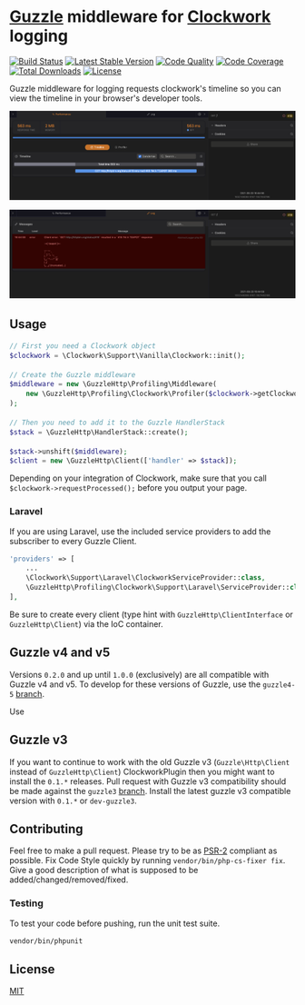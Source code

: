 # [Guzzle](http://docs.guzzlephp.org/en/latest/) middleware for [Clockwork](https://github.com/itsgoingd/clockwork) logging

[![Build Status](https://img.shields.io/travis/hannesvdvreken/guzzle-clockwork/3.x?style=flat-square)](https://travis-ci.org/hannesvdvreken/guzzle-clockwork)
[![Latest Stable Version](https://img.shields.io/packagist/v/hannesvdvreken/guzzle-clockwork?style=flat-square)](https://packagist.org/packages/hannesvdvreken/guzzle-clockwork)
[![Code Quality](https://img.shields.io/scrutinizer/g/hannesvdvreken/guzzle-clockwork?style=flat-square)](https://scrutinizer-ci.com/g/hannesvdvreken/guzzle-clockwork/)
[![Code Coverage](https://img.shields.io/scrutinizer/coverage/g/hannesvdvreken/guzzle-clockwork?style=flat-square)](https://scrutinizer-ci.com/g/hannesvdvreken/guzzle-clockwork/)
[![Total Downloads](https://img.shields.io/packagist/dt/hannesvdvreken/guzzle-clockwork?style=flat-square)](https://packagist.org/packages/hannesvdvreken/guzzle-clockwork)
[![License](https://img.shields.io/github/license/hannesvdvreken/guzzle-clockwork?style=flat-square)](#license)

Guzzle middleware for logging requests clockwork's timeline so you can view the timeline in your browser's developer tools.

![Developer tools timeline](images/clockwork-timeline.png "Developer tools timeline")

![Developer tools logs](images/clockwork-logs.png "Developer tools logs")

## Usage

```php
// First you need a Clockwork object
$clockwork = \Clockwork\Support\Vanilla\Clockwork::init();

// Create the Guzzle middleware
$middleware = new \GuzzleHttp\Profiling\Middleware(
    new \GuzzleHttp\Profiling\Clockwork\Profiler($clockwork->getClockwork()->timeline())
);

// Then you need to add it to the Guzzle HandlerStack
$stack = \GuzzleHttp\HandlerStack::create();

$stack->unshift($middleware);
$client = new \GuzzleHttp\Client(['handler' => $stack]);
```

Depending on your integration of Clockwork, make sure that you call `$clockwork->requestProcessed();` before you output your page.

### Laravel

If you are using Laravel, use the included service providers to add
the subscriber to every Guzzle Client.

```php
'providers' => [
    ...
    \Clockwork\Support\Laravel\ClockworkServiceProvider::class,
    \GuzzleHttp\Profiling\Clockwork\Support\Laravel\ServiceProvider::class,
],
```

Be sure to create every client (type hint with `GuzzleHttp\ClientInterface` or `GuzzleHttp\Client`) via the IoC container.

## Guzzle v4 and v5

Versions `0.2.0` and up until `1.0.0` (exclusively) are all compatible with Guzzle v4 and v5. To develop for these versions of Guzzle, use the `guzzle4-5` [branch](https://github.com/hannesvdvreken/guzzle-clockwork/tree/guzzle4-5).

Use

## Guzzle v3

If you want to continue to work with the old Guzzle v3 (`Guzzle\Http\Client` instead of `GuzzleHttp\Client`) ClockworkPlugin
then you might want to install the `0.1.*` releases. Pull request with Guzzle v3 compatibility should be made against the `guzzle3` [branch](https://github.com/hannesvdvreken/guzzle-clockwork/tree/guzzle3). Install the latest guzzle v3 compatible version with `0.1.*` or `dev-guzzle3`.

## Contributing

Feel free to make a pull request. Please try to be as
[PSR-2](https://github.com/php-fig/fig-standards/blob/master/accepted/PSR-2-coding-style-guide.md)
compliant as possible. Fix Code Style quickly by running `vendor/bin/php-cs-fixer fix`. Give a good description of what is supposed to be added/changed/removed/fixed.

### Testing

To test your code before pushing, run the unit test suite.

```bash
vendor/bin/phpunit
```

## License

[MIT](LICENSE)
